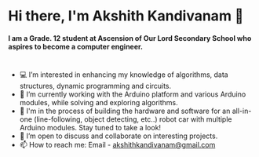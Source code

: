 
# Hi there, I'm Akshith Kandivanam 👋 

#### I am a Grade. 12 student at Ascension of Our Lord Secondary School who aspires to become a computer engineer.
#
- 💻 I’m interested in enhancing my knowledge of algorithms, data structures, dynamic programming and circuits.
- 🔭 I’m currently working with the Arduino platform and various Arduino modules, while solving and exploring algorithms.
- 💭 I'm in the process of building the hardware and software for an all-in-one (line-following, object detecting, etc..) robot car with multiple Arduino modules. Stay tuned to take a look!
- 🤝 I’m open to discuss and collaborate on interesting projects.
- 📫 How to reach me: Email - akshithkandivanam@gmail.com

<!---
akkik04/akkik04 is a ✨ special ✨ repository because its `README.md` (this file) appears on your GitHub profile.
You can click the Preview link to take a look at your changes.
--->
